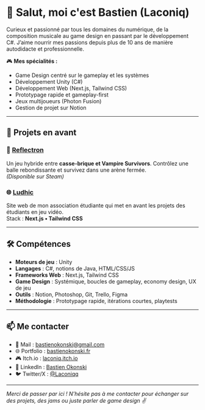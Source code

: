 # 👋 Salut, moi c'est Bastien (Laconiq)

Curieux et passionné par tous les domaines du numérique, de la composition musicale au game design en passant par le développement C#. J’aime nourrir mes passions depuis plus de 10 ans de manière autodidacte et professionnelle.

🎮 **Mes spécialités :**
- Game Design centré sur le gameplay et les systèmes
- Développement Unity (C#)
- Développement Web (Next.js, Tailwind CSS)
- Prototypage rapide et gameplay-first
- Jeux multijoueurs (Photon Fusion)
- Gestion de projet sur Notion

---

## 🚀 Projets en avant

### 🌌 [Reflectron](https://store.steampowered.com/app/2567040/Reflectron/)
Un jeu hybride entre **casse-brique et Vampire Survivors**. Contrôlez une balle rebondissante et survivez dans une arène fermée.  
*(Disponible sur Steam)*

### 🌐 [Ludhic](https://github.com/Laconiq/Ludhic)
Site web de mon association étudiante qui met en avant les projets des étudiants en jeu vidéo.  
Stack : **Next.js • Tailwind CSS**

---

## 🛠️ Compétences
- **Moteurs de jeu** : Unity  
- **Langages** : C#, notions de Java, HTML/CSS/JS  
- **Frameworks Web** : Next.js, Tailwind CSS  
- **Game Design** : Systémique, boucles de gameplay, economy design, UX de jeu  
- **Outils** : Notion, Photoshop, Git, Trello, Figma  
- **Méthodologie** : Prototypage rapide, itérations courtes, playtests

---

## 📫 Me contacter
- 📧 Mail : bastienokonski@gmail.com
- 🌐 Portfolio : [bastienokonski.fr](https://bastienokonski.fr/)
- 🎮 Itch.io : [laconiq.itch.io](https://laconiq.itch.io/)
- 💼 LinkedIn : [Bastien Okonski](https://www.linkedin.com/in/bastien-okonski)
- 🐦 Twitter/X : [@Laconiqq](https://twitter.com/Laconiqq)

---

*Merci de passer par ici ! N’hésite pas à me contacter pour échanger sur des projets, des jams ou juste parler de game design ✌️*
